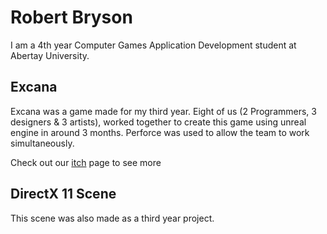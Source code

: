 # Robert Bryson

I am a 4th year Computer Games Application Development student at Abertay University.

## Excana

Excana was a game made for my third year. Eight of us (2 Programmers, 3 designers & 3 artists), worked together to create this game using unreal engine in around 3 months.
Perforce was used to allow the team to work simultaneously.

Check out our [itch](https://haresoft-315-25.itch.io/excana) page to see more

## DirectX 11 Scene

This scene was also made as a third year project.
